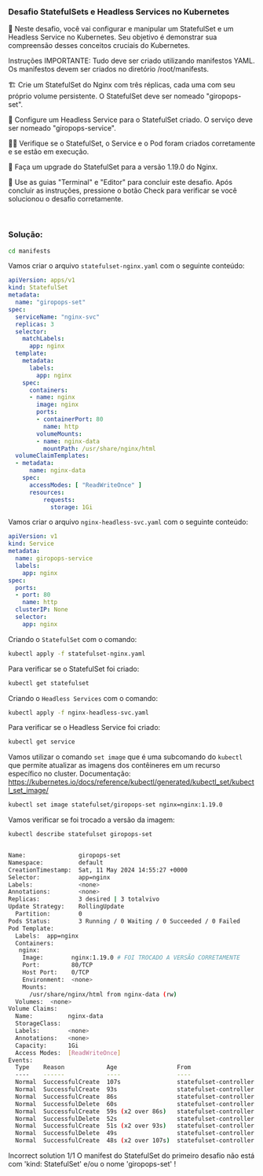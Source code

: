 ### Desafio StatefulSets e Headless Services no Kubernetes

🔬 Neste desafio, você vai configurar e manipular um StatefulSet e um Headless Service no Kubernetes. Seu objetivo é demonstrar sua compreensão desses conceitos cruciais do Kubernetes.

Instruções
IMPORTANTE: Tudo deve ser criado utilizando manifestos YAML. Os manifestos devem ser criados no diretório /root/manifests.

🏗️ Crie um StatefulSet do Nginx com três réplicas, cada uma com seu próprio volume persistente. O StatefulSet deve ser nomeado "giropops-set".

🎯 Configure um Headless Service para o StatefulSet criado. O serviço deve ser nomeado "giropops-service".

🕵️‍♀️ Verifique se o StatefulSet, o Service e o Pod foram criados corretamente e se estão em execução.

🔄 Faça um upgrade do StatefulSet para a versão 1.19.0 do Nginx.

🚀 Use as guias "Terminal" e "Editor" para concluir este desafio. Após concluir as instruções, pressione o botão Check para verificar se você solucionou o desafio corretamente.

&nbsp;


### Solução:

```bash
cd manifests
```

Vamos criar o arquivo `statefulset-nginx.yaml` com o seguinte conteúdo:

```yaml
apiVersion: apps/v1
kind: StatefulSet
metadata:
  name: "giropops-set"
spec:
  serviceName: "nginx-svc"
  replicas: 3
  selector:
    matchLabels:
      app: nginx
  template:
    metadata:
      labels:
        app: nginx
    spec:
      containers:
      - name: nginx
        image: nginx
        ports:
        - containerPort: 80
          name: http
        volumeMounts:
        - name: nginx-data
          mountPath: /usr/share/nginx/html
  volumeClaimTemplates:
  - metadata:
      name: nginx-data
    spec:
      accessModes: [ "ReadWriteOnce" ]
      resources:
          requests:
            storage: 1Gi
```

Vamos criar o arquivo `nginx-headless-svc.yaml` com o seguinte conteúdo:

```yaml
apiVersion: v1
kind: Service
metadata:
  name: giropops-service
  labels:
    app: nginx
spec:
  ports:
  - port: 80
    name: http
  clusterIP: None
  selector:
    app: nginx
```

Criando o `StatefulSet` com o comando:

```bash
kubectl apply -f statefulset-nginx.yaml 
```

Para verificar se o StatefulSet foi criado:

```bash
kubectl get statefulset
```

Criando o `Headless Services` com o comando:

```bash
kubectl apply -f nginx-headless-svc.yaml
```

Para verificar se o Headless Service foi criado:

```bash
kubectl get service
```

Vamos utilizar o comando `set image` que é uma subcomando do `kubectl` que permite atualizar as imagens dos contêineres em um recurso específico no cluster. Documentação: <https://kubernetes.io/docs/reference/kubectl/generated/kubectl_set/kubectl_set_image/>

```bash
kubectl set image statefulset/giropops-set nginx=nginx:1.19.0
```
Vamos verificar se foi trocado a versão da imagem:

```bash
kubectl describe statefulset giropops-set


Name:               giropops-set
Namespace:          default
CreationTimestamp:  Sat, 11 May 2024 14:55:27 +0000
Selector:           app=nginx
Labels:             <none>
Annotations:        <none>
Replicas:           3 desired | 3 totalvivo
Update Strategy:    RollingUpdate
  Partition:        0
Pods Status:        3 Running / 0 Waiting / 0 Succeeded / 0 Failed
Pod Template:
  Labels:  app=nginx
  Containers:
   nginx:
    Image:        nginx:1.19.0 # FOI TROCADO A VERSÃO CORRETAMENTE
    Port:         80/TCP
    Host Port:    0/TCP
    Environment:  <none>
    Mounts:
      /usr/share/nginx/html from nginx-data (rw)
  Volumes:  <none>
Volume Claims:
  Name:          nginx-data
  StorageClass:  
  Labels:        <none>
  Annotations:   <none>
  Capacity:      1Gi
  Access Modes:  [ReadWriteOnce]
Events:
  Type    Reason            Age                 From                    Message
  ----    ------            ----                ----                    -------
  Normal  SuccessfulCreate  107s                statefulset-controller  create Claim nginx-data-giropops-set-0 Pod giropops-set-0 in StatefulSet giropops-set success
  Normal  SuccessfulCreate  93s                 statefulset-controller  create Claim nginx-data-giropops-set-1 Pod giropops-set-1 in StatefulSet giropops-set success
  Normal  SuccessfulCreate  86s                 statefulset-controller  create Claim nginx-data-giropops-set-2 Pod giropops-set-2 in StatefulSet giropops-set success
  Normal  SuccessfulDelete  60s                 statefulset-controller  delete Pod giropops-set-2 in StatefulSet giropops-set successful
  Normal  SuccessfulCreate  59s (x2 over 86s)   statefulset-controller  create Pod giropops-set-2 in StatefulSet giropops-set successful
  Normal  SuccessfulDelete  52s                 statefulset-controller  delete Pod giropops-set-1 in StatefulSet giropops-set successful
  Normal  SuccessfulCreate  51s (x2 over 93s)   statefulset-controller  create Pod giropops-set-1 in StatefulSet giropops-set successful
  Normal  SuccessfulDelete  49s                 statefulset-controller  delete Pod giropops-set-0 in StatefulSet giropops-set successful
  Normal  SuccessfulCreate  48s (x2 over 107s)  statefulset-controller  create Pod giropops-set-0 in StatefulSet giropops-set successful
  ```

Incorrect solution 1/1
O manifest do StatefulSet do primeiro desafio não está com 'kind: StatefulSet' e/ou o nome 'giropops-set' !